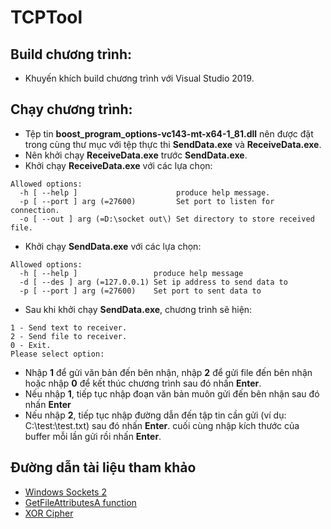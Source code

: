 # TCPTool
## Build chương trình:
- Khuyến khích build chương trình với Visual Studio 2019.
## Chạy chương trình:
- Tệp tin **boost_program_options-vc143-mt-x64-1_81.dll** nên được đặt trong cùng thư mục với tệp thực thi **SendData.exe** và **ReceiveData.exe**.
- Nên khởi chạy **ReceiveData.exe** trước **SendData.exe**.
- Khởi chạy **ReceiveData.exe** với các lựa chọn:
```
Allowed options:
  -h [ --help ]                      produce help message.
  -p [ --port ] arg (=27600)         Set port to listen for connection.
  -o [ --out ] arg (=D:\socket out\) Set directory to store received file.
```
- Khởi chạy **SendData.exe** với các lựa chọn:
```
Allowed options:
  -h [ --help ]                 produce help message
  -d [ --des ] arg (=127.0.0.1) Set ip address to send data to
  -p [ --port ] arg (=27600)    Set port to sent data to
```
- Sau khi khởi chạy **SendData.exe**, chương trình sẽ hiện:
```
1 - Send text to receiver.
2 - Send file to receiver.
0 - Exit.
Please select option:
```
- Nhập **1** để gửi văn bản đến bên nhận, nhập **2** để gửi file đến bên nhận hoặc nhập **0** để kết thúc chương trình sau đó nhấn **Enter**.
- Nếu nhập **1**, tiếp tục nhập đoạn văn bản muôn gửi đến bên nhận sau đó nhấn **Enter**
- Nếu nhập **2**, tiếp tục nhập đường dẫn đến tập tin cần gửi (ví dụ: C:\test:\test.txt) sau đó nhấn **Enter**. 
  cuối cùng nhập kích thước của buffer mỗi lần gửi rồi nhấn **Enter**.
## Đường dẫn tài liệu tham khảo
- [Windows Sockets 2](https://learn.microsoft.com/en-us/windows/win32/winsock/windows-sockets-start-page-2)
- [GetFileAttributesA function](https://learn.microsoft.com/en-us/windows/win32/api/fileapi/nf-fileapi-getfileattributes)
- [XOR Cipher](https://www.geeksforgeeks.org/xor-cipher/)
